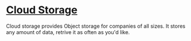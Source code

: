 # [Cloud Storage](https://cloud.google.com/storage)

Cloud storage provides Object storage for companies of all sizes. It stores any amount of data, retrive it as often as you'd like.